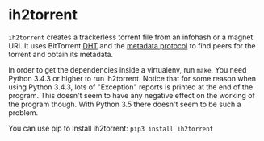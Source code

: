 ih2torrent
==========

`ih2torrent` creates a trackerless torrent file from an infohash or a
magnet URI. It uses BitTorrent [DHT][1] and the [metadata protocol][2]
to find peers for the torrent and obtain its metadata.

In order to get the dependencies inside a virtualenv, run `make`. You
need Python 3.4.3 or higher to run ih2torrent. Notice that for some
reason when using Python 3.4.3, lots of "Exception" reports is printed
at the end of the program. This doesn't seem to have any negative
effect on the working of the program though. With Python 3.5 there
doesn't seem to be such a problem.

You can use pip to install ih2torrent: `pip3 install ih2torrent`

[1]: http://www.bittorrent.org/beps/bep_0005.html
[2]: http://www.bittorrent.org/beps/bep_0009.html

